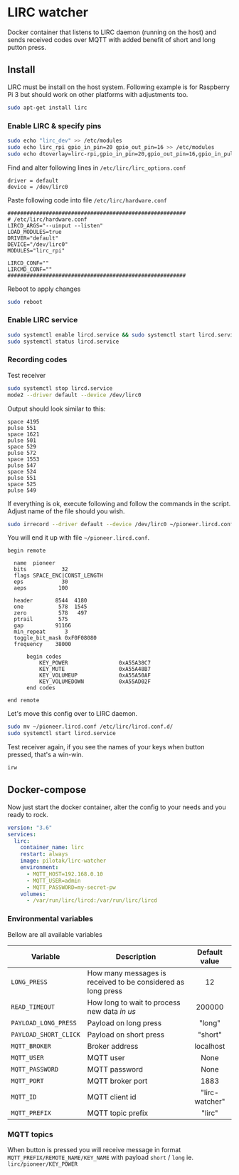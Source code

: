 # LIRC watcher
Docker container that listens to LIRC daemon (running on the host) and sends received codes over MQTT with added benefit of short and long putton press.

## Install
LIRC must be install on the host system. Following example is for Raspberry Pi 3 but should work on other platforms with adjustments too.

```sh
sudo apt-get install lirc
```

### Enable LIRC & specify pins
```sh
sudo echo "lirc_dev" >> /etc/modules
sudo echo lirc_rpi gpio_in_pin=20 gpio_out_pin=16 >> /etc/modules
sudo echo dtoverlay=lirc-rpi,gpio_in_pin=20,gpio_out_pin=16,gpio_in_pull=up >> /boot/config.txt
```

Find and alter following lines in `/etc/lirc/lirc_options.conf`
```ApacheConf
driver = default
device = /dev/lirc0
```

Paste following code into file `/etc/lirc/hardware.conf`
```ApacheConf
########################################################
# /etc/lirc/hardware.conf
LIRCD_ARGS="--uinput --listen"
LOAD_MODULES=true
DRIVER="default"
DEVICE="/dev/lirc0"
MODULES="lirc_rpi"

LIRCD_CONF=""
LIRCMD_CONF=""
########################################################
```

Reboot to apply changes
```sh
sudo reboot
```

### Enable LIRC service
```sh
sudo systemctl enable lircd.service && sudo systemctl start lircd.service
sudo systemctl status lircd.service
```

### Recording codes
Test receiver
```sh
sudo systemctl stop lircd.service
mode2 --driver default --device /dev/lirc0
```
Output should look similar to this:
```
space 4195
pulse 551
space 1621
pulse 501
space 529
pulse 572
space 1553
pulse 547
space 524
pulse 551
space 525
pulse 549
```

If everything is ok, execute following and follow the commands in the script. Adjust name of the file should you wish.
```sh
sudo irrecord --driver default --device /dev/lirc0 ~/pioneer.lircd.conf
```

You will end it up with file `~/pioneer.lircd.conf`.

```
begin remote

  name  pioneer
  bits           32
  flags SPACE_ENC|CONST_LENGTH
  eps            30
  aeps          100

  header       8544  4180
  one           578  1545
  zero          578   497
  ptrail        575
  gap          91166
  min_repeat      3
  toggle_bit_mask 0xF0F08080
  frequency    38000

      begin codes
          KEY_POWER                0xA55A38C7
          KEY_MUTE                 0xA55A48B7
          KEY_VOLUMEUP             0xA55A50AF
          KEY_VOLUMEDOWN           0xA55AD02F
      end codes

end remote
```

Let's move this config over to LIRC daemon.
```sh
sudo mv ~/pioneer.lircd.conf /etc/lirc/lircd.conf.d/
sudo systemctl start lircd.service
```

Test receiver again, if you see the names of your keys when button pressed, that's a win-win.
```sh
irw
```

## Docker-compose
Now just start the docker container, alter the config to your needs and you ready to rock.
```yaml
version: "3.6"
services:
  lirc:
    container_name: lirc
    restart: always
    image: pilotak/lirc-watcher
    environment:
      - MQTT_HOST=192.168.0.10
      - MQTT_USER=admin
      - MQTT_PASSWORD=my-secret-pw
    volumes:
      - /var/run/lirc/lircd:/var/run/lirc/lircd
```

### Environmental variables
Bellow are all available variables

| Variable | Description | Default value |
| --- | --- | :---:|
| `LONG_PRESS` | How many messages is received to be considered as long press | 12 |
| `READ_TIMEOUT` | How long to wait to process new data *in us* | 200000 | 
| `PAYLOAD_LONG_PRESS` | Payload on long press | "long" | 
| `PAYLOAD_SHORT_CLICK` | Payload on short press | "short" | 
| `MQTT_BROKER` | Broker address | localhost | 
| `MQTT_USER` | MQTT user | None | 
| `MQTT_PASSWORD` | MQTT password | None | 
| `MQTT_PORT` | MQTT broker port | 1883 | 
| `MQTT_ID` | MQTT client id | "lirc-watcher" | 
| `MQTT_PREFIX` | MQTT topic prefix | "lirc" |

### MQTT topics
When button is pressed you will receive message in format
`MQTT_PREFIX/REMOTE_NAME/KEY_NAME` with payload `short` / `long` ie. `lirc/pioneer/KEY_POWER`



